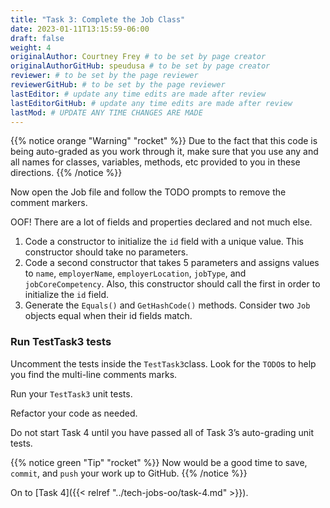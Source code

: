 ```yaml
---
title: "Task 3: Complete the Job Class"
date: 2023-01-11T13:15:59-06:00
draft: false
weight: 4
originalAuthor: Courtney Frey # to be set by page creator
originalAuthorGitHub: speudusa # to be set by page creator
reviewer: # to be set by the page reviewer
reviewerGitHub: # to be set by the page reviewer
lastEditor: # update any time edits are made after review
lastEditorGitHub: # update any time edits are made after review
lastMod: # UPDATE ANY TIME CHANGES ARE MADE
---
```


{{% notice orange "Warning" "rocket" %}}
Due to the fact that this code is being auto-graded as you work through it, make sure that you use any and all names for classes, variables, methods, etc provided to you in these directions.
{{% /notice %}}

Now open the Job file and follow the TODO prompts to remove the comment markers. 

OOF! There are a lot of fields and properties declared and not much else.

1. Code a constructor to initialize the `id` field with a unique value. This constructor should take no parameters.
1. Code a second constructor that takes 5 parameters and assigns values to `name`, `employerName`, `employerLocation`, `jobType`, and `jobCoreCompetency`. Also, this constructor should call the first in order to initialize the `id` field.
1. Generate the `Equals()` and `GetHashCode()` methods. Consider two `Job` objects equal when their id fields match.

### Run TestTask3 tests

Uncomment the tests inside the `TestTask3`class.  Look for the `TODO`s to help you find the multi-line comments marks.

Run your `TestTask3` unit tests. 

Refactor your code as needed. 

Do not start Task 4 until you have passed all of Task 3’s auto-grading unit tests.

{{% notice green "Tip" "rocket" %}}
Now would be a good time to save, `commit`, and `push` your work up to GitHub.
{{% /notice %}}

On to [Task 4]({{< relref "../tech-jobs-oo/task-4.md" >}}).